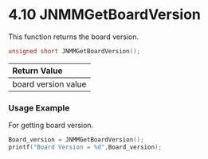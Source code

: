 # 4.10 JNMMGetBoardVersion

This function returns the board version.

```c
unsigned short JNMMGetBoardVersion();
```

| Return Value |
| :--- |
| board version value |

### Usage Example

For getting board version.

```c
Board_version = JNMMGetBoardVersion();
printf("Board Version = %d",Board_version);
```


